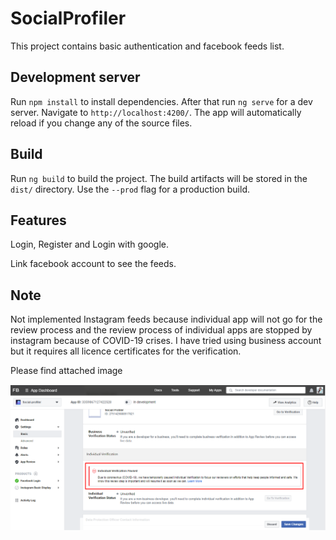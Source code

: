 # SocialProfiler

This project contains basic authentication and facebook feeds list.
## Development server
Run `npm install` to install dependencies. After that
run `ng serve` for a dev server. Navigate to `http://localhost:4200/`. The app will automatically reload if you change any of the source files.

## Build

Run `ng build` to build the project. The build artifacts will be stored in the `dist/` directory. Use the `--prod` flag for a production build.

## Features
Login, Register and Login with google.

Link facebook account to see the feeds.

## Note
Not implemented Instagram feeds because individual app will not go for the review process and the review process of individual apps are stopped by instagram because of COVID-19 crises. I have tried using business account but it requires all licence certificates for the verification.

Please find attached image

![Screenshot](image/Screenshot.png)
